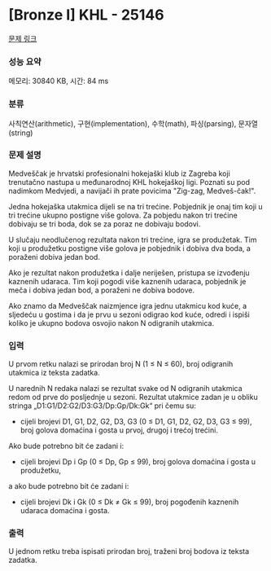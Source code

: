 # [Bronze I] KHL - 25146 

[문제 링크](https://www.acmicpc.net/problem/25146) 

### 성능 요약

메모리: 30840 KB, 시간: 84 ms

### 분류

사칙연산(arithmetic), 구현(implementation), 수학(math), 파싱(parsing), 문자열(string)

### 문제 설명

<p>Medveščak je hrvatski profesionalni hokejaški klub iz Zagreba koji trenutačno nastupa u međunarodnoj KHL hokejaškoj ligi. Poznati su pod nadimkom Medvjedi, a navijači ih prate povicima "Zig-zag, Medveš-čak!".</p>

<p>Jedna hokejaška utakmica dijeli se na tri trećine. Pobjednik je onaj tim koji u tri trećine ukupno postigne više golova. Za pobjedu nakon tri trećine dobivaju se tri boda, dok se za poraz ne dobivaju bodovi.</p>

<p>U slučaju neodlučenog rezultata nakon tri trećine, igra se produžetak. Tim koji u produžetku postigne više golova je pobjednik i dobiva dva boda, a poraženi dobiva jedan bod.</p>

<p>Ako je rezultat nakon produžetka i dalje neriješen, pristupa se izvođenju kaznenih udaraca. Tim koji pogodi više kaznenih udaraca, pobjednik je meča i dobiva jedan bod, a poraženi ne dobiva bodove.</p>

<p>Ako znamo da Medveščak naizmjence igra jednu utakmicu kod kuće, a sljedeću u gostima i da je prvu u sezoni odigrao kod kuće, odredi i ispiši koliko je ukupno bodova osvojio nakon N odigranih utakmica.</p>

### 입력 

 <p>U prvom retku nalazi se prirodan broj N (1 ≤ N ≤ 60), broj odigranih utakmica iz teksta zadatka.</p>

<p>U narednih N redaka nalazi se rezultat svake od N odigranih utakmica redom od prve do posljednje u sezoni. Rezultat utakmice zadan je u obliku stringa „D1:G1/D2:G2/D3:G3/Dp:Gp/Dk:Gk“ pri čemu su:</p>

<ul>
	<li>cijeli brojevi D1, G1, D2, G2, D3, G3 (0 ≤ D1, G1, D2, G2, D3, G3 ≤ 99), broj golova domaćina i gosta u prvoj, drugoj i trećoj trećini.</li>
</ul>

<p>Ako bude potrebno bit će zadani i:</p>

<ul>
	<li>cijeli brojevi Dp i Gp (0 ≤ Dp, Gp ≤ 99), broj golova domaćina i gosta u produžetku,</li>
</ul>

<p>a ako bude potrebno bit će zadani i:</p>

<ul>
	<li>cijeli brojevi Dk i Gk (0 ≤ Dk ≠ Gk ≤ 99), broj pogođenih kaznenih udaraca domaćina i gosta.</li>
</ul>

### 출력 

 <p>U jednom retku treba ispisati prirodan broj, traženi broj bodova iz teksta zadatka.</p>


